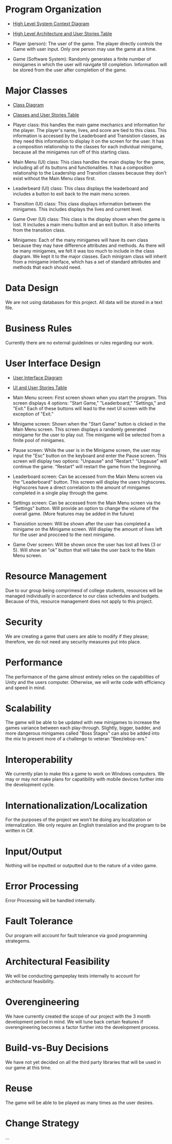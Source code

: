 # Program Organization

* [High Level System Context Diagram](https://drive.google.com/open?id=1fBGgtRbptirduLq4V3FgDUbiGbtzVavR3OgEFIwpN6A)

* [High Level Architecture and User Stories Table](https://docs.google.com/spreadsheets/d/1zdU818LYJrSiTwV1lMdpcRenk0wmDiD_mqKB8IdFmb8/edit?usp=sharing)

* Player (person): The user of the game. The player directly controls the Game with user input. Only one person may use the game at a time. 
* Game (Software System): Randomly generates a finite number of minigames in which the user will navigate till completion. Information will be stored from the user after completion of the game.

# Major Classes

* [Class Diagram](https://drive.google.com/open?id=1whEYAJHdVstfufMPsA3q2mUNBmp2zzbTo6CBhDky6mg)

* [Classes and User Stories Table](https://docs.google.com/spreadsheets/d/10gMX3J2eLyLBGGlVqlST6ApMDbC5cVMB9u_VOisA83M/edit?usp=sharing)

* Player class: this handles the main game mechanics and information for the player. The player's name, lives, and score are tied to this class. This information is accessed by the Leaderboard and Transistion classes, as they need this information to display it on the screen for the user. It has a composition relationship to the classes for each individual minigame, because all the minigames run off of this starting class. 
* Main Menu (UI) class: This class handles the main display for the game, including all of its buttons and functionalities. It has a composition relationship to the Leadership and Transition classes because they don't exist without the Main Menu class first.
* Leaderbeard (UI) class: This class displays the leaderboard and includes a button to exit back to the main menu screen.
* Transition (UI) class: This class displays information between the minigames. This includes displays the lives and current level.
* Game Over (UI) class: This class is the display shown when the game is lost. It includes a main menu button and an exit button. It also inherits from the transition class.
* Minigames: Each of the many minigames will have its own class because they may have difference attributes and methods. As there will be many minigames, we felt it was too much to include in the class diagram. We kept it to the major classes. Each minigram class will inherit from a minigame interface, which has a set of standard attributes and methods that each should need.


# Data Design

We are not using databases for this project. All data will be stored in a text file.

# Business Rules

Currently there are no external guidelines or rules regarding our work. 

# User Interface Design

* [User Interface Diagram](https://drive.google.com/open?id=1FexvPpQ8Ox2AmTJ0VWvaqbrU6XRwpKBc0SEi-uM7ASg)

* [UI and User Stories Table](https://drive.google.com/open?id=1_HayEiugMIzurYnrgulZgZl15rbOsW379TlGrbu7EnQ)

* Main Menu screen: First screen shown when you start the program. This screen displays 4 options: "Start Game," "Leaderboard," "Settings," and "Exit." Each of these buttons will lead to the next UI screen with the exception of "Exit."
* Minigame screen: Shown when the "Start Game" button is clicked in the Main Menu screen. This screen displays a randomly generated minigame for the user to play out. The minigame will be selected from a finite pool of minigames.
* Pause screen: While the user is in the Minigame screen, the user may input the "Esc" button on the keyboard and enter the Pause screen. This screen will display two options: "Unpause" and "Restart." "Unpause" will continue the game. "Restart" will restart the game from the beginning.
* Leaderboard screen: Can be accessed from the Main Menu screen via the "Leaderboard" button. This screen will display the users highscores. Highscores have a direct correlation to the amount of minigames completed in a single play through the game.
* Settings screen: Can be accessed from the Main Menu screen via the "Settings" button. Will provide an option to change the volume of the overall game. (More features may be added in the future)
* Transistion screen: Will be shown after the user has completed a minigame on the Minigame screen. Will display the amount of lives left for the user and procceed to the next minigame.
* Game Over screen: Will be shown once the user has lost all lives (3 or 5). Will show an "ok" button that will take the user back to the Main Menu screen.

# Resource Management

Due to our group being comprimesd of college students, resources will be managed individually in accordance to our class schedules and budgets. Because of this, resource management does not apply to this project.

# Security

We are creating a game that users are able to modify if they please; therefore, we do not need any security measures put into place. 

# Performance

The performance of the game almost entirely relies on the capabilities of Unity and the users computer. Otherwise, we will write code with efficiency and speed in mind.

# Scalability

The game will be able to be updated with new minigames to increase the games variance between each play-through. Slightly, bigger, badder, and more dangerous minigames called "Boss Stages" can also be added into the mix to present more of a challenge to veteran "Beezlebop-ers."

# Interoperability

We currently plan to make this a game to work on Windows computers. We may or may not make plans for capatibility with mobile devices further into the development cycle.

# Internationalization/Localization

For the purposes of the project we won't be doing any localization or internalization. We only require an English translation and the program to be written in C#.

# Input/Output

Nothing will be inputted or outputted due to the nature of a video game.

# Error Processing

Error Processing will be handled internally.

# Fault Tolerance

Our program will account for fault tolerance via good programming strategems.

# Architectural Feasibility

We will be conducting gampeplay tests internally to account for architectural feasibility.

# Overengineering

We have currently created the scope of our project with the 3 month development period in mind. We will tune back certain features if overengineering becomes a factor further into the development process.

# Build-vs-Buy Decisions

We have not yet decided on all the third party libraries that will be used in our game at this time.

# Reuse

The game will be able to be played as many times as the user desires.

# Change Strategy

...
